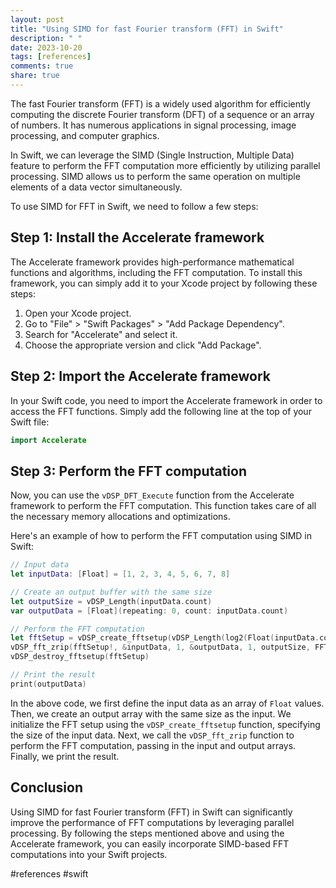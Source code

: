 ```yaml
---
layout: post
title: "Using SIMD for fast Fourier transform (FFT) in Swift"
description: " "
date: 2023-10-20
tags: [references]
comments: true
share: true
---
```


The fast Fourier transform (FFT) is a widely used algorithm for efficiently computing the discrete Fourier transform (DFT) of a sequence or an array of numbers. It has numerous applications in signal processing, image processing, and computer graphics.

In Swift, we can leverage the SIMD (Single Instruction, Multiple Data) feature to perform the FFT computation more efficiently by utilizing parallel processing. SIMD allows us to perform the same operation on multiple elements of a data vector simultaneously.

To use SIMD for FFT in Swift, we need to follow a few steps:

## Step 1: Install the Accelerate framework

The Accelerate framework provides high-performance mathematical functions and algorithms, including the FFT computation. To install this framework, you can simply add it to your Xcode project by following these steps:

1. Open your Xcode project.
2. Go to "File" > "Swift Packages" > "Add Package Dependency".
3. Search for "Accelerate" and select it.
4. Choose the appropriate version and click "Add Package".

## Step 2: Import the Accelerate framework

In your Swift code, you need to import the Accelerate framework in order to access the FFT functions. Simply add the following line at the top of your Swift file:

```swift
import Accelerate
```

## Step 3: Perform the FFT computation

Now, you can use the `vDSP_DFT_Execute` function from the Accelerate framework to perform the FFT computation. This function takes care of all the necessary memory allocations and optimizations.

Here's an example of how to perform the FFT computation using SIMD in Swift:

```swift
// Input data
let inputData: [Float] = [1, 2, 3, 4, 5, 6, 7, 8]

// Create an output buffer with the same size
let outputSize = vDSP_Length(inputData.count)
var outputData = [Float](repeating: 0, count: inputData.count)

// Perform the FFT computation
let fftSetup = vDSP_create_fftsetup(vDSP_Length(log2(Float(inputData.count))), FFTRadix(kFFTRadix2))
vDSP_fft_zrip(fftSetup!, &inputData, 1, &outputData, 1, outputSize, FFTDirection(kFFTDirection_Forward))
vDSP_destroy_fftsetup(fftSetup)

// Print the result
print(outputData)
```

In the above code, we first define the input data as an array of `Float` values. Then, we create an output array with the same size as the input. We initialize the FFT setup using the `vDSP_create_fftsetup` function, specifying the size of the input data. Next, we call the `vDSP_fft_zrip` function to perform the FFT computation, passing in the input and output arrays. Finally, we print the result.

## Conclusion

Using SIMD for fast Fourier transform (FFT) in Swift can significantly improve the performance of FFT computations by leveraging parallel processing. By following the steps mentioned above and using the Accelerate framework, you can easily incorporate SIMD-based FFT computations into your Swift projects.

#references #swift